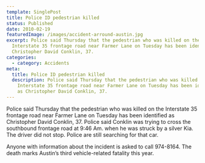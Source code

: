 ```yaml
---
template: SinglePost
title: Police ID pedestrian killed
status: Published
date: 2010-02-19
featuredImage: /images/accident-arround-austin.jpg
excerpt: Police said Thursday that the pedestrian who was killed on the
  Interstate 35 frontage road near Farmer Lane on Tuesday has been identified as
  Christopher David Conklin, 37.
categories:
  - category: Accidents
meta:
  title: Police ID pedestrian killed
  description: Police said Thursday that the pedestrian who was killed on the
    Interstate 35 frontage road near Farmer Lane on Tuesday has been identified
    as Christopher David Conklin, 37.
---
```

<!--StartFragment-->

Police said Thursday that the pedestrian who was killed on the Interstate 35 frontage road near Farmer Lane on Tuesday has been identified as Christopher David Conklin, 37. Police said Conklin was trying to cross the southbound frontage road at 9:46 Am. when he was struck by a silver Kia. The driver did not stop. Police are still searching for that car.

Anyone with information about the incident is asked to call 974-8164. The death marks Austin’s third vehicle-related fatality this year.

<!--EndFragment-->